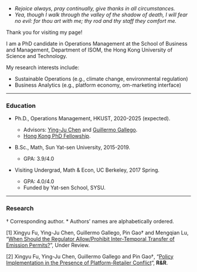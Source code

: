 - _Rejoice always, pray continually, give thanks in all circumstances._
- _Yea, though I walk through the valley of the shadow of death, I will fear no evil: for thou art with me; thy rod and thy staff they comfort me._

Thank you for visiting my page!

I am a PhD candidate in Operations Management at the School of Business and Management, Department of ISOM, the Hong Kong University of Science and Technology.

My research interests include:
- Sustainable Operations (e.g., climate change, environmental regulation)
- Business Analytics (e.g., platform economy, om-marketing interface)

* * *
### Education
- Ph.D., Operations Management, HKUST, 2020-2025 (expected).
  - Advisors: [Ying-Ju Chen](https://imchen.people.ust.hk/) and [Guillermo Gallego](https://ieda.ust.hk/dfaculty/ggallego/).
  - [Hong Kong PhD Fellowship](https://cerg1.ugc.edu.hk/hkpfs/index.html).
 
- B.Sc., Math, Sun Yat-sen University, 2015-2019.
  - GPA: 3.9/4.0

- Visiting Undergrad, Math & Econ, UC Berkeley, 2017 Spring.
  - GPA: 4.0/4.0
  - Funded by Yat-sen School, SYSU.

* * *
### Research
† Corresponding author.   * Authors’ names are alphabetically ordered.

[1] Xingyu Fu, Ying-Ju Chen, Guillermo Gallego, Pin Gao† and Mengqian Lu, “[When Should the Regulator Allow/Prohibit Inter-Temporal Transfer of Emission Permits?](https://www.researchgate.net/publication/353731289_When_Should_the_Regulator_AllowProhibit_Inter-Temporal_Transfer_of_Emission_Permits)”, Under Review.


[2] Xingyu Fu, Ying-Ju Chen, Guillermo Gallego and Pin Gao†, “[Policy Implementation in the Presence of Platform-Retailer Conflict](https://www.researchgate.net/publication/351048835_Policy_Implementation_in_the_Presence_of_Platform-Retailer_Conflict)“, **R&R**. 
